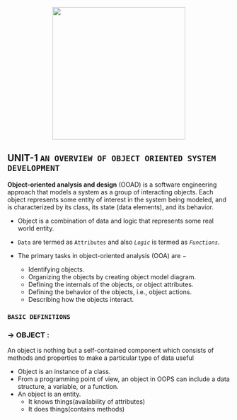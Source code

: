 <p align="center">
<img src="https://static.javatpoint.com/tutorial/software-engineering/images/software-engineering-object-oriented-design.png" width="300"/>
</p>

## UNIT-1 `AN OVERVIEW OF OBJECT ORIENTED SYSTEM DEVELOPMENT`

**Object-oriented analysis and design** (OOAD) is a software engineering approach that models a system as a group of interacting objects. Each object represents some entity of interest in the system being modeled, and is characterized by its class, its state (data elements), and its behavior.
- Object is a combination of data and logic that represents some real world entity.
- `Data` are termed as `Attributes` and also _`Logic`_ is termed as _`Functions`_.  

- The primary tasks in object-oriented analysis (OOA) are −

   -  Identifying objects.
   -  Organizing the objects by creating object model diagram.
   -  Defining the internals of the objects, or object attributes.
   -  Defining the behavior of the objects, i.e., object actions.
   -  Describing how the objects interact.


### `BASIC DEFINITIONS`

### -> **OBJECT** :
An object is nothing but a self-contained component which consists of methods and properties to make a particular type of data useful
- Object is an instance of a class.
- From a programming point of view, an object in OOPS can include a data structure, a variable, or a function.
- An object is an entity.
   - It knows things(availability of attributes)
   - It does things(contains methods)
